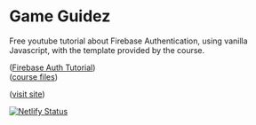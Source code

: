 # Game Guidez

Free youtube tutorial about Firebase Authentication, using vanilla Javascript, with the template provided by the course.

([Firebase Auth Tutorial](https://youtube.com/playlist?list=PL4cUxeGkcC9jUPIes_B8vRjn1_GaplOPQ&si=JtKYWbJdr2ehPDfH))<br>
([course files](https://github.com/iamshaunjp/firebase-auth))

([visit site](https://wzh-gameguidez.netlify.app))

[![Netlify Status](https://api.netlify.com/api/v1/badges/824e4701-64e5-4d53-801d-1662d3236f7a/deploy-status)](https://app.netlify.com/sites/wzh-gameguidez/deploys)
